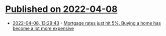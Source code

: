 # [Published on 2022-04-08](index.md)

* [2022-04-08, 13:29:43](https://news.ycombinator.com/item?id=30956542) - [Mortgage rates just hit 5%. Buying a home has become a lot more expensive](https://www.npr.org/2022/04/08/1091398386/mortgage-rates-just-hit-5-buying-a-home-has-become-a-lot-more-expensive)
